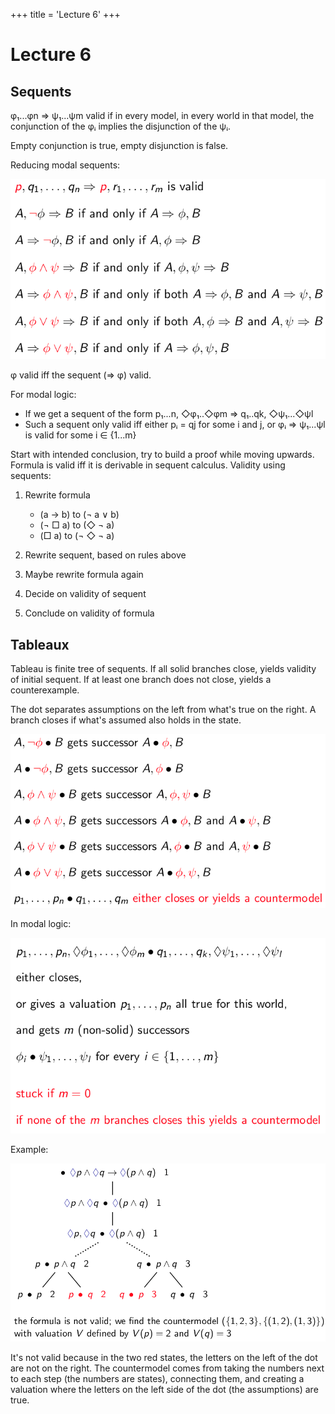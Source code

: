 +++
title = 'Lecture 6'
+++
# Lecture 6
## Sequents
φ₁...φn ⇒ ψ₁...ψm valid if in every model, in every world in that model, the conjunction of the φᵢ implies the disjunction of the ψᵢ.

Empty conjunction is true, empty disjunction is false.

Reducing modal sequents:

![Reducing modal sequents rules](reducing-modal-sequents.png)

φ valid iff the sequent (⇒ φ) valid.

For modal logic:
- If we get a sequent of the form p₁...n, ◇φ₁..◇φm ⇒ q₁..qk, ◇ψ₁...◇ψl
- Such a sequent only valid iff either pᵢ = qj for some i and j, or φᵢ ⇒ ψ₁...ψl is valid for some i ∈ {1...m}

Start with intended conclusion, try to build a proof while moving upwards.
Formula is valid iff it is derivable in sequent calculus.
Validity using sequents:
1. Rewrite formula
    - (a → b) to (¬ a ∨ b)
    - (¬ □ a) to (◇ ¬ a)
    - (□ a) to (¬ ◇ ¬ a)

2. Rewrite sequent, based on rules above
3. Maybe rewrite formula again
4. Decide on validity of sequent
5. Conclude on validity of formula

## Tableaux
Tableau is finite tree of sequents.
If all solid branches close, yields validity of initial sequent.
If at least one branch does not close, yields a counterexample.

The dot separates assumptions on the left from what's true on the right.
A branch closes if what's assumed also holds in the state.

![Tableau rules](tableau-rules.png)

In modal logic:

![Tableau modal logic](tableau-modal-logic.png)

Example:

![Example](example-tableau.png)

It's not valid because in the two red states, the letters on the left of the dot are not on the right.
The countermodel comes from taking the numbers next to each step (the numbers are states), connecting them, and creating a valuation where the letters on the left side of the dot (the assumptions) are true.
